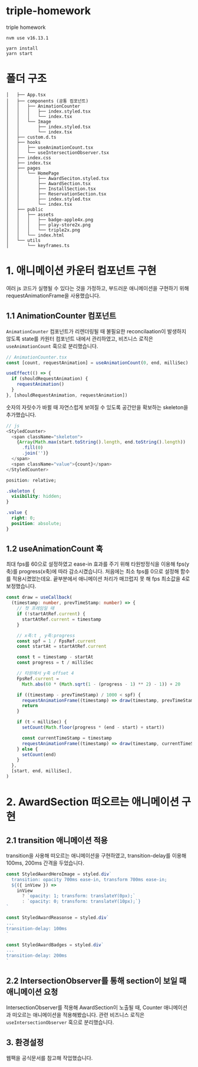 # triple-homework

triple homework

```
nvm use v16.13.1

yarn install
yarn start
```

# 폴더 구조

```
│   ├── App.tsx
│   ├── components (공통 컴포넌트)
│   │   ├── AnimationCounter
│   │   │   ├── index.styled.tsx
│   │   │   └── index.tsx
│   │   └── Image
│   │       ├── index.styled.tsx
│   │       └── index.tsx
│   ├── custom.d.ts
│   ├── hooks
│   │   ├── useAnimationCount.tsx
│   │   └── useIntersectionObserver.tsx
│   ├── index.css
│   ├── index.tsx
│   ├── pages
│   │   └── HomePage
│   │       ├── AwardSeciton.styled.tsx
│   │       ├── AwardSection.tsx
│   │       ├── InstallSection.tsx
│   │       ├── ReservationSection.tsx
│   │       ├── index.styled.tsx
│   │       └── index.tsx
│   ├── public
│   │   ├── assets
│   │   │   ├── badge-apple4x.png
│   │   │   ├── play-store2x.png
│   │   │   └── triple2x.png
│   │   └── index.html
│   └── utils
│       └── keyframes.ts
```

# 1. 애니메이션 카운터 컴포넌트 구현

여러 js 코드가 실행될 수 있다는 것을 가정하고, 부드러운 애니메이션을 구현하기 위해 requestAnimationFrame을 사용했습니다.

## 1.1 AnimationCounter 컴포넌트

`AnimationCounter` 컴포넌트가 리렌더링될 때 불필요한 reconcilaation이 발생하지 않도록 state를 카원터 컴포넌트 내에서 관리하였고, 비즈니스 로직은 `useAnimationCount` 훅으로 분리했습니다.

```ts
// AnimationCounter.tsx
const [count, requestAnimation] = useAnimationCount(0, end, milliSec)

useEffect(() => {
  if (shouldRequestAnimation) {
    requestAnimation()
  }
}, [shouldRequestAnimation, requestAnimation])
```

숫자의 자릿수가 바뀔 때 자연스럽게 보여질 수 있도록 공간만을 확보하는 skeleton을 추가했습니다.

```js
// js
<StyledCounter>
  <span className="skeleton">
    {Array(Math.max(start.toString().length, end.toString().length))
      .fill(0)
      .join('')}
  </span>
  <span className="value">{count}</span>
</StyledCounter>
```

```css
position: relative;

.skeleton {
  visibility: hidden;
}

.value {
  right: 0;
  position: absolute;
}
```

## 1.2 useAnimationCount 훅

최대 fps를 60으로 설정하였고 ease-in 효과를 주기 위해 타원방정식을 이용해 fps(y축)를 progress(x축)에 따라 감소시켰습니다.
처음에는 최소 fps를 0으로 설정해 함수를 적용시켰었는데요. 끝부분에서 애니메이션 처리가 매끄럽지 못 해 fps 최소값을 4로 보정했습니다.

```ts
const draw = useCallback(
  (timestamp: number, prevTimeStamp: number) => {
    // 첫 프레임일 때
    if (!startAtRef.current) {
      startAtRef.current = timestamp
    }

    // x축:t , y축:progress
    const spf = 1 / FpsRef.current
    const startAt = startAtRef.current

    const t = timestamp - startAt
    const progress = t / milliSec

    // 타원에서 y축 offset 4
    FpsRef.current =
      Math.abs(60 * (Math.sqrt(1 - (progress - 1) ** 2) - 1)) + 20

    if ((timestamp - prevTimeStamp) / 1000 < spf) {
      requestAnimationFrame((timestamp) => draw(timestamp, prevTimeStamp))
      return
    }

    if (t < milliSec) {
      setCount(Math.floor(progress * (end - start) + start))

      const currentTimeStamp = timestamp
      requestAnimationFrame((timestamp) => draw(timestamp, currentTimeStamp))
    } else {
      setCount(end)
    }
  },
  [start, end, milliSec],
)
```

# 2. AwardSection 떠오르는 애니메이션 구현

## 2.1 transition 애니메이션 적용

transition을 사용해 떠오르는 애니메이션을 구현하였고, transition-delay를 이용해 100ms, 200ms 간격을 두었습니다.

```js
const StyledAwardHeroImage = styled.div`
  transition: opacity 700ms ease-in, transform 700ms ease-in;
  ${({ inView }) =>
    inView
      ? `opacity: 1; transform: translateY(0px);`
      : `opacity: 0; transform: translateY(10px);`}
`

const StyledAwardReasonse = styled.div`
...
transition-delay: 100ms
`

const StyledAwardBadges = styled.div`
...
transition-delay: 200ms
`
```

## 2.2 IntersectionObserver를 통해 section이 보일 때 애니메이션 요청

IntersectionObserver를 적용해 AwardSection이 노출될 때, Counter 애니메이션과 떠오르는 애니메이션을 적용해봤습니다.
관련 비즈니스 로직은 `useIntersectionObserver` 훅으로 분리했습니다.

## 3. 환경설정

웹팩을 공식문서를 참고해 작업했습니다.
